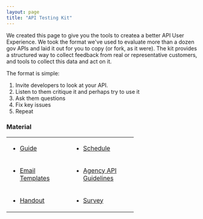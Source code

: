 ```yaml
---
layout: page
title: "API Testing Kit"
---
```


We created this page to give you the tools to createa a better API User Experience. We took the format we've used to evaluate more than a dozen gov APIs and laid it out for you to copy (or fork, as it were). The kit provides a structured way to collect feedback from real or representative customers, and tools to collect this data and act on it.

The format is simple: 

1. Invite developers to look at your API.
2. Listen to them critique it and perhaps try to use it
3. Ask them questions
4. Fix key issues
5. Repeat

### Material  

<table style="width: 66%;" border="0" cellpadding="2" cellspacing="2">
    <tr>
        <td style="width: 33%;"><ul><li><a href="http://18f.github.io/API-Usability-Testing/pages/guide">Guide</a></li></ul></td>
        <td style="width: 33%;"><ul><li><a href="http://18f.github.io/API-Usability-Testing/pages/schedule">Schedule</a></li></ul></td>
    </tr>
    <tr>
        <td style="width: 33%;"><ul><li><a href="http://18f.github.io/API-Usability-Testing/pages/templates">Email Templates</a></li></ul></td>
        <td style="width: 33%;"><ul><li><a href="http://18f.github.io/API-Usability-Testing/pages/Agency-API-Guidelines">Agency API Guidelines</a></li></ul></td>
    </tr>
    <tr>
        <td style="width: 33%;"><ul><li><a href="http://18f.github.io/API-Usability-Testing/pages/handout">Handout</a></li></ul></td>
        <td style="width: 33%;"><ul><li><a href="http://18f.github.io/API-Usability-Testing/pages/survey">Survey</a></li></ul></td>
    </tr>
</table>
